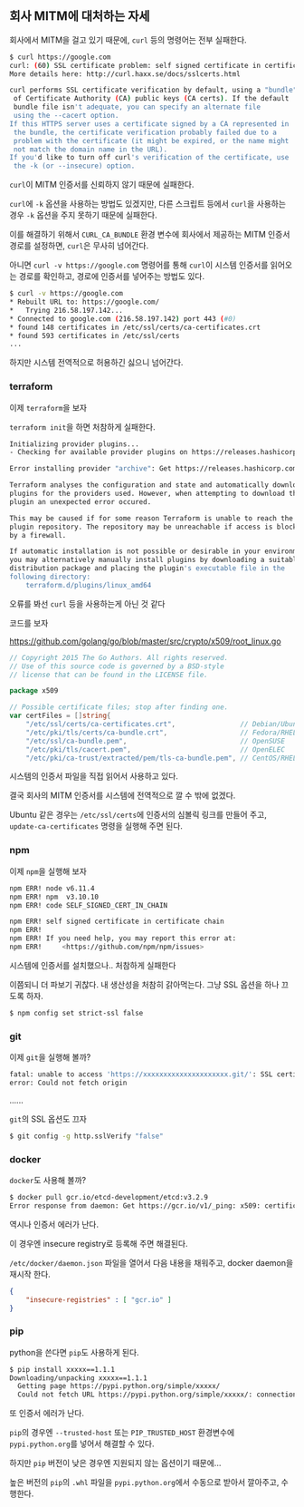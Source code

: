 ## 회사 MITM에 대처하는 자세

회사에서 MITM을 걸고 있기 때문에, `curl` 등의 명령어는 전부 실패한다.

```bash
$ curl https://google.com
curl: (60) SSL certificate problem: self signed certificate in certificate chain
More details here: http://curl.haxx.se/docs/sslcerts.html

curl performs SSL certificate verification by default, using a "bundle"
 of Certificate Authority (CA) public keys (CA certs). If the default
 bundle file isn't adequate, you can specify an alternate file
 using the --cacert option.
If this HTTPS server uses a certificate signed by a CA represented in
 the bundle, the certificate verification probably failed due to a
 problem with the certificate (it might be expired, or the name might
 not match the domain name in the URL).
If you'd like to turn off curl's verification of the certificate, use
 the -k (or --insecure) option.
 ```

 `curl`이 MITM 인증서를 신뢰하지 않기 때문에 실패한다.

 `curl`에 `-k` 옵션을 사용하는 방법도 있겠지만, 다른 스크립트 등에서 `curl`을 사용하는 경우 `-k` 옵션을 주지 못하기 때문에 실패한다.

 이를 해결하기 위해서 `CURL_CA_BUNDLE` 환경 변수에 회사에서 제공하는 MITM 인증서 경로를 설정하면, `curl`은 무사히 넘어간다.

 아니면 `curl -v https://google.com` 명령어를 통해 `curl`이 시스템 인증서를 읽어오는 경로를 확인하고, 경로에 인증서를 넣어주는 방법도 있다.

 ```bash
 $ curl -v https://google.com
 * Rebuilt URL to: https://google.com/
*   Trying 216.58.197.142...
* Connected to google.com (216.58.197.142) port 443 (#0)
* found 148 certificates in /etc/ssl/certs/ca-certificates.crt
* found 593 certificates in /etc/ssl/certs
...
```

하지만 시스템 전역적으로 허용하긴 싫으니 넘어간다.

### terraform

이제 `terraform`을 보자

`terraform init`을 하면 처참하게 실패한다.

```bash
Initializing provider plugins...
- Checking for available provider plugins on https://releases.hashicorp.com...

Error installing provider "archive": Get https://releases.hashicorp.com/terraform-provider-archive/: x509: certificate signed by unknown authority.

Terraform analyses the configuration and state and automatically downloads
plugins for the providers used. However, when attempting to download this
plugin an unexpected error occured.

This may be caused if for some reason Terraform is unable to reach the
plugin repository. The repository may be unreachable if access is blocked
by a firewall.

If automatic installation is not possible or desirable in your environment,
you may alternatively manually install plugins by downloading a suitable
distribution package and placing the plugin's executable file in the
following directory:
    terraform.d/plugins/linux_amd64
```

오류를 봐선 `curl` 등을 사용하는게 아닌 것 같다

코드를 보자

https://github.com/golang/go/blob/master/src/crypto/x509/root_linux.go

```go
// Copyright 2015 The Go Authors. All rights reserved.
// Use of this source code is governed by a BSD-style
// license that can be found in the LICENSE file.

package x509

// Possible certificate files; stop after finding one.
var certFiles = []string{
	"/etc/ssl/certs/ca-certificates.crt",                // Debian/Ubuntu/Gentoo etc.
	"/etc/pki/tls/certs/ca-bundle.crt",                  // Fedora/RHEL 6
	"/etc/ssl/ca-bundle.pem",                            // OpenSUSE
	"/etc/pki/tls/cacert.pem",                           // OpenELEC
	"/etc/pki/ca-trust/extracted/pem/tls-ca-bundle.pem", // CentOS/RHEL 7

```

시스템의 인증서 파일을 직접 읽어서 사용하고 있다.

결국 회사의 MITM 인증서를 시스템에 전역적으로 깔 수 밖에 없겠다.

Ubuntu 같은 경우는 `/etc/ssl/certs`에 인증서의 심볼릭 링크를 만들어 주고, `update-ca-certificates` 명령을 실행해 주면 된다.

### npm

이제 `npm`을 실행해 보자

```bash
npm ERR! node v6.11.4
npm ERR! npm  v3.10.10
npm ERR! code SELF_SIGNED_CERT_IN_CHAIN

npm ERR! self signed certificate in certificate chain
npm ERR!
npm ERR! If you need help, you may report this error at:
npm ERR!     <https://github.com/npm/npm/issues>
```

시스템에 인증서를 설치했으나.. 처참하게 실패한다

이쯤되니 더 파보기 귀찮다. 내 생산성을 처참히 갉아먹는다. 그냥 SSL 옵션을 하나 끄도록 하자.

```bash
$ npm config set strict-ssl false
```

### git

이제 `git`을 실행해 볼까?

```bash
fatal: unable to access 'https://xxxxxxxxxxxxxxxxxxxxx.git/': SSL certificate problem: self signed certificate in certificate chain
error: Could not fetch origin
```

......

`git`의 SSL 옵션도 끄자

```bash
$ git config -g http.sslVerify "false"
```

### docker

`docker`도 사용해 볼까?

```bash
$ docker pull gcr.io/etcd-development/etcd:v3.2.9                                          1
Error response from daemon: Get https://gcr.io/v1/_ping: x509: certificate signed by unknown authority
```

역시나 인증서 에러가 난다.

이 경우엔 insecure registry로 등록해 주면 해결된다.

`/etc/docker/daemon.json` 파일을 열어서 다음 내용을 채워주고, docker daemon을 재시작 한다.

```json
{
    "insecure-registries" : [ "gcr.io" ]
}
```

### pip

python을 쓴다면 `pip`도 사용하게 된다.

```bash
$ pip install xxxxx==1.1.1
Downloading/unpacking xxxxx==1.1.1
  Getting page https://pypi.python.org/simple/xxxxx/
  Could not fetch URL https://pypi.python.org/simple/xxxxx/: connection error: [Errno 1] _ssl.c:510: error:14090086:SSL routines:SSL3_GET_SERVER_CERTIFICATE:certificate verify failed
```

또 인증서 에러가 난다.

`pip`의 경우엔 `--trusted-host` 또는 `PIP_TRUSTED_HOST` 환경변수에 `pypi.python.org`를 넣어서 해결할 수 있다.

하지만 `pip` 버전이 낮은 경우엔 지원되지 않는 옵션이기 때문에...

높은 버전의 `pip`의 `.whl` 파일을 `pypi.python.org`에서 수동으로 받아서 깔아주고, 수행한다.